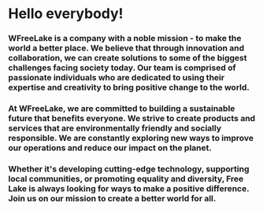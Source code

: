 # Hello everybody!

### WFreeLake is a company with a noble mission - to make the world a better place. We believe that through innovation and collaboration, we can create solutions to some of the biggest challenges facing society today. Our team is comprised of passionate individuals who are dedicated to using their expertise and creativity to bring positive change to the world.

### At WFreeLake, we are committed to building a sustainable future that benefits everyone. We strive to create products and services that are environmentally friendly and socially responsible. We are constantly exploring new ways to improve our operations and reduce our impact on the planet.

### Whether it's developing cutting-edge technology, supporting local communities, or promoting equality and diversity, Free Lake is always looking for ways to make a positive difference. Join us on our mission to create a better world for all.
